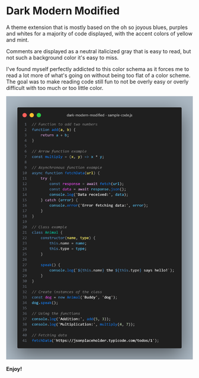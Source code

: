# Dark Modern Modified

A theme extension that is mostly based on the oh so joyous blues, purples and whites for a majority of code displayed, with the accent colors of yellow and mint.

Comments are displayed as a neutral italicized gray that is easy to read, but not such a background color it's easy to miss.

I've found myself perfectly addicted to this color schema as it forces me to read a lot more of what's going on without being too flat of a color scheme. The goal was to make reading code still fun to not be overly easy or overly difficult with too much or too little color.

![Dark Modern Modified Sample Code](Dark-Modern-Modified-Sample-Code.png)

**Enjoy!**
